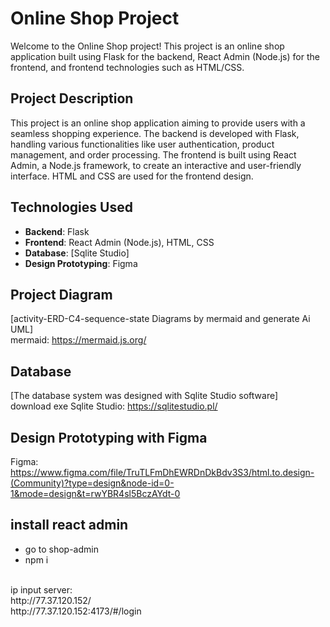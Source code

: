 # Online Shop Project

Welcome to the Online Shop project! This project is an online shop application built using Flask for the backend, React Admin (Node.js) for the frontend, and frontend technologies such as HTML/CSS.

## Project Description
This project is an online shop application aiming to provide users with a seamless shopping experience. The backend is developed with Flask, handling various functionalities like user authentication, product management, and order processing. The frontend is built using React Admin, a Node.js framework, to create an interactive and user-friendly interface. HTML and CSS are used for the frontend design.

## Technologies Used
- **Backend**: Flask
- **Frontend**: React Admin (Node.js), HTML, CSS
- **Database**: [Sqlite Studio]
- **Design Prototyping**: Figma

## Project Diagram
[activity-ERD-C4-sequence-state Diagrams by mermaid and generate Ai UML] <br>
mermaid: https://mermaid.js.org/
## Database
[The database system was designed with Sqlite Studio software] <br>
download exe Sqlite Studio: https://sqlitestudio.pl/
## Design Prototyping with Figma
Figma:<br>
https://www.figma.com/file/TruTLFmDhEWRDnDkBdv3S3/html.to.design-(Community)?type=design&node-id=0-1&mode=design&t=rwYBR4sl5BczAYdt-0
## install react admin
- go to shop-admin
- npm i
 <br>
 ip input server:<br>
http://77.37.120.152/
<br>
http://77.37.120.152:4173/#/login
